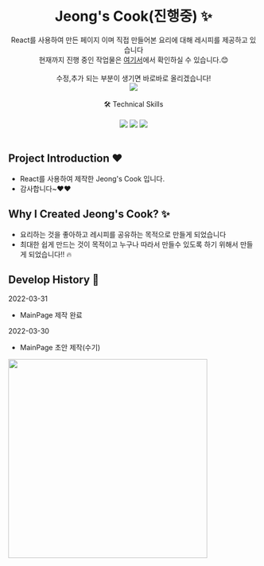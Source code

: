 <p align="center">
  <h1 align="center">Jeong's Cook(진행중) ✨</h1>

  <p align="center">
React를 사용하여 만든 페이지 이며 직접 만들어본 요리에 대해 레시피를 제공하고 있습니다 <br/>
  현재까지 진행 중인 작업물은 <a href="https://jeonghwan96.github.io/JeongKimCook/">여기서</a>에서 확인하실 수 있습니다.😊
  <br/>
  <br/> 
  수정,추가 되는 부분이 생기면 바로바로 올리겠습니다! <br/>
  <img src="https://img.shields.io/github/last-commit/JeongHwan96/JeongKimCook" />
  <br/>
  <br/>
  🛠  Technical Skills 
  <br/>
  <br/>
    <img src="https://img.shields.io/badge/-React-0088CC?style=flat&logo=React"/>
    <img src="https://img.shields.io/badge/-Sass-CC2277?style=flat&logo=Sass"/>
    <img src="https://img.shields.io/badge/-Swiper-6332F6?style=flat&logo=Swiper"/>
  <br/>
  <br/>
  
</p>

## Project Introduction ❤️

- React를 사용하여 제작한 Jeong's Cook 입니다.
- 감사합니다~❤️❤️

## Why I Created Jeong's Cook? ✨
- 요리하는 것을 좋아하고 레시피를 공유하는 목적으로 만들게 되었습니다
- 최대한 쉽게 만드는 것이 목적이고 누구나 따라서 만들수 있도록 하기 위해서 만들게 되었습니다!! 🔥



## Develop History 📜

2022-03-31

- MainPage 제작 완료

2022-03-30

- MainPage 초안 제작(수기)
 <img src="https://user-images.githubusercontent.com/76175940/160768253-e749b3b7-2e52-4b68-ba79-5def7ae0542d.jpg" width="400" height="400" />
